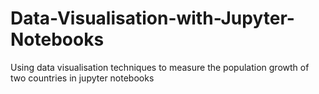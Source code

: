 # Data-Visualisation-with-Jupyter-Notebooks
Using data visualisation techniques to measure the population growth of two countries in jupyter notebooks 
